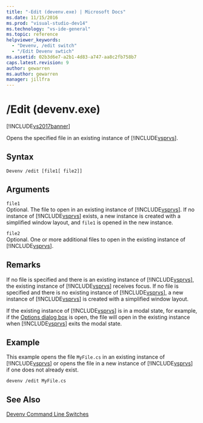 ```yaml
---
title: "-Edit (devenv.exe) | Microsoft Docs"
ms.date: 11/15/2016
ms.prod: "visual-studio-dev14"
ms.technology: "vs-ide-general"
ms.topic: reference
helpviewer_keywords: 
  - "Devenv, /edit switch"
  - "/Edit Devenv swtich"
ms.assetid: 02b3d6e7-a2b1-4d83-a747-aa8c2fb758b7
caps.latest.revision: 9
author: gewarren
ms.author: gewarren
manager: jillfra
---
```

# /Edit (devenv.exe)
[!INCLUDE[vs2017banner](../../includes/vs2017banner.md)]

Opens the specified file in an existing instance of [!INCLUDE[vsprvs](../../includes/vsprvs-md.md)].  
  
## Syntax  
  
```  
Devenv /edit [file1[ file2]]  
```  
  
## Arguments  
 `file1`  
 Optional. The file to open in an existing instance of [!INCLUDE[vsprvs](../../includes/vsprvs-md.md)]. If no instance of [!INCLUDE[vsprvs](../../includes/vsprvs-md.md)] exists, a new instance is created with a simplified window layout, and `file1` is opened in the new instance.  
  
 `file2`  
 Optional. One or more additional files to open in the existing instance of [!INCLUDE[vsprvs](../../includes/vsprvs-md.md)].  
  
## Remarks  
 If no file is specified and there is an existing instance of [!INCLUDE[vsprvs](../../includes/vsprvs-md.md)], the existing instance of [!INCLUDE[vsprvs](../../includes/vsprvs-md.md)] receives focus. If no file is specified and there is no existing instance of [!INCLUDE[vsprvs](../../includes/vsprvs-md.md)], a new instance of [!INCLUDE[vsprvs](../../includes/vsprvs-md.md)] is created with a simplified window layout.  
  
 If the existing instance of [!INCLUDE[vsprvs](../../includes/vsprvs-md.md)] is in a modal state, for example, if the [Options dialog box](../../ide/reference/options-dialog-box-visual-studio.md) is open, the file will open in the existing instance when [!INCLUDE[vsprvs](../../includes/vsprvs-md.md)] exits the modal state.  
  
## Example  
 This example opens the file `MyFile.cs` in an existing instance of [!INCLUDE[vsprvs](../../includes/vsprvs-md.md)] or opens the file in a new instance of [!INCLUDE[vsprvs](../../includes/vsprvs-md.md)] if one does not already exist.  
  
```  
devenv /edit MyFile.cs  
```  
  
## See Also  
 [Devenv Command Line Switches](../../ide/reference/devenv-command-line-switches.md)
